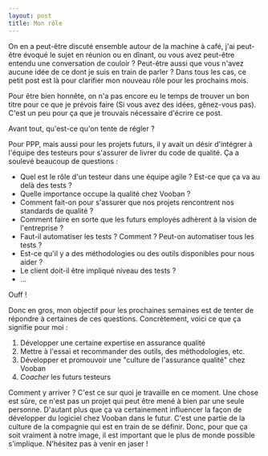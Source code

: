 ```yaml
---
layout: post
title: Mon rôle
---
```


On en a peut-être discuté ensemble autour de la machine à café, j'ai peut-être évoqué le sujet en réunion ou en dînant, ou vous avez peut-être entendu une conversation de couloir ?  Peut-être aussi que vous n'avez aucune idée de ce dont je suis en train de parler ?  Dans tous les cas, ce petit post est là pour clarifier mon nouveau rôle pour les prochains mois.

Pour être bien honnête, on n'a pas encore eu le temps de trouver un bon titre pour ce que je prévois faire (Si vous avez des idées, gênez-vous pas).  C'est un peu pour ça que je trouvais nécessaire d'écrire ce post.

Avant tout, qu'est-ce qu'on tente de régler ? 

Pour PPP, mais aussi pour les projets futurs, il y avait un désir d'intégrer à l'équipe des testeurs pour s'assurer de livrer du code de qualité.  Ça a soulevé beaucoup de questions :

- Quel est le rôle d'un testeur dans une équipe agile ?  Est-ce que ça va au delà des tests ?
- Quelle importance occupe la qualité chez Vooban ?
- Comment fait-on pour s'assurer que nos projets rencontrent nos standards de qualité ?
- Comment faire en sorte que les futurs employés adhèrent à la vision de l'entreprise ?
- Faut-il automatiser les tests ?  Comment ?  Peut-on automatiser tous les tests ?
- Est-ce qu'il y a des méthodologies ou des outils disponibles pour nous aider ?
- Le client doit-il être impliqué niveau des tests ?
- ...

Ouff !

Donc en gros, mon objectif pour les prochaines semaines est de tenter de répondre à certaines de ces questions.  Concrètement, voici ce que ça signifie pour moi :

1. Développer une certaine expertise en assurance qualité
2. Mettre à l'essai et recommander des outils, des méthodologies, etc.
3. Développer et promouvoir une "culture de l'assurance qualité" chez Vooban
4. *Coacher* les futurs testeurs

Comment y arriver ?  C'est ce sur quoi je travaille en ce moment.  Une chose est sûre, ce n'est pas un projet qui peut être mené à bien par une seule personne.  D'autant plus que ça va certainement influencer la façon de développer du logiciel chez Vooban dans le futur.  C'est une partie de la culture de la compagnie qui est en train de se définir.  Donc, pour que ça soit vraiment à notre image, il est important que le plus de monde possible s'implique.  N'hésitez pas à venir en jaser !
